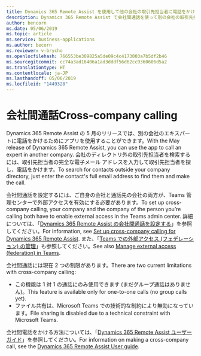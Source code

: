 ```yaml
---
title: Dynamics 365 Remote Assist を使用して他の会社の取引先担当者に電話をかける
description: Dynamics 365 Remote Assist で会社間通話を使って別の会社の取引先担当者に電話をかける
author: bencorn
ms.date: 05/06/2019
ms.topic: article
ms.service: business-applications
ms.author: becorn
ms.reviewer: v-brycho
ms.openlocfilehash: 766553be309825a5de09c4c4173003a7b5df2b46
ms.sourcegitcommit: cc74a3ad16406a1ad3dddf56d62cc9360606d5a2
ms.translationtype: HT
ms.contentlocale: ja-JP
ms.lasthandoff: 05/06/2019
ms.locfileid: "1449328"
---
```

# <a name="cross-company-calling"></a><span data-ttu-id="6f720-103">会社間通話</span><span class="sxs-lookup"><span data-stu-id="6f720-103">Cross-company calling</span></span>

<span data-ttu-id="6f720-104">Dynamics 365 Remote Assist の 5 月のリリースでは、別の会社のエキスパートに電話をかけるためにアプリを使用することができます。</span><span class="sxs-lookup"><span data-stu-id="6f720-104">With the May release of Dynamics 365 Remote Assist, you can use the app to call an expert in another company.</span></span> <span data-ttu-id="6f720-105">会社のディレクトリ外の取引先担当者を検索するには、取引先担当者の完全な電子メール アドレスを入力して取引先担当者を探し、電話をかけます。</span><span class="sxs-lookup"><span data-stu-id="6f720-105">To search for contacts outside your company directory, just enter the contact's full email address to find them and make the call.</span></span>

<span data-ttu-id="6f720-106">会社間通話を設定するには、ご自身の会社と通話先の会社の両方が、Teams 管理センターで外部アクセスを有効にする必要があります。</span><span class="sxs-lookup"><span data-stu-id="6f720-106">To set up cross-company calling, your company and the company of the person you’re calling both have to enable external access in the Teams admin center.</span></span> <span data-ttu-id="6f720-107">詳細については、「[Dynamics 365 Remote Assist の会社間通話を設定する](https://docs.microsoft.com/dynamics365/mixed-reality/remote-assist/cross-company-calling)」を参照してください。</span><span class="sxs-lookup"><span data-stu-id="6f720-107">For information, see [Set up cross-company calling for Dynamics 365 Remote Assist](https://docs.microsoft.com/dynamics365/mixed-reality/remote-assist/cross-company-calling).</span></span> <span data-ttu-id="6f720-108">また、「[Teams での外部アクセス (フェデレーション) の管理](https://docs.microsoft.com/microsoftteams/manage-external-access)」も参照してください。</span><span class="sxs-lookup"><span data-stu-id="6f720-108">See also [Manage external access (federation) in Teams](https://docs.microsoft.com/microsoftteams/manage-external-access).</span></span>

<span data-ttu-id="6f720-109">会社間通話には現在 2 つの制限があります。</span><span class="sxs-lookup"><span data-stu-id="6f720-109">There are two current limitations with cross-company calling:</span></span> 

- <span data-ttu-id="6f720-110">この機能は 1 対 1 の通話にのみ使用できます (まだグループ通話はありません)。</span><span class="sxs-lookup"><span data-stu-id="6f720-110">This feature is available only for one-to-one calls (no group calls yet).</span></span>
- <span data-ttu-id="6f720-111">ファイル共有は、Microsoft Teams での技術的な制約により無効になっています。</span><span class="sxs-lookup"><span data-stu-id="6f720-111">File sharing is disabled due to a technical constraint with Microsoft Teams.</span></span> 

<span data-ttu-id="6f720-112">会社間電話をかける方法については、「[Dynamics 365 Remote Assist ユーザー ガイド](https://docs.microsoft.com/dynamics365/mixed-reality/remote-assist/user-guide)」を参照してください。</span><span class="sxs-lookup"><span data-stu-id="6f720-112">For information on making a cross-company call, see the [Dynamics 365 Remote Assist User guide](https://docs.microsoft.com/dynamics365/mixed-reality/remote-assist/user-guide).</span></span>
